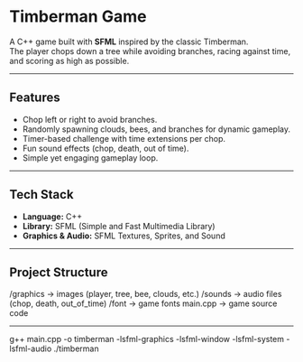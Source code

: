 # Timberman Game 

A C++ game built with **SFML** inspired by the classic Timberman.  
The player chops down a tree while avoiding branches, racing against time, and scoring as high as possible.

---

## Features
- Chop left or right to avoid branches.
- Randomly spawning clouds, bees, and branches for dynamic gameplay.
- Timer-based challenge with time extensions per chop.
- Fun sound effects (chop, death, out of time).
- Simple yet engaging gameplay loop.

---

## Tech Stack
- **Language:** C++  
- **Library:** SFML (Simple and Fast Multimedia Library)  
- **Graphics & Audio:** SFML Textures, Sprites, and Sound  

---

## Project Structure
/graphics -> images (player, tree, bee, clouds, etc.)
/sounds -> audio files (chop, death, out_of_time)
/font -> game fonts
main.cpp -> game source code

---

g++ main.cpp -o timberman -lsfml-graphics -lsfml-window -lsfml-system -lsfml-audio
./timberman

